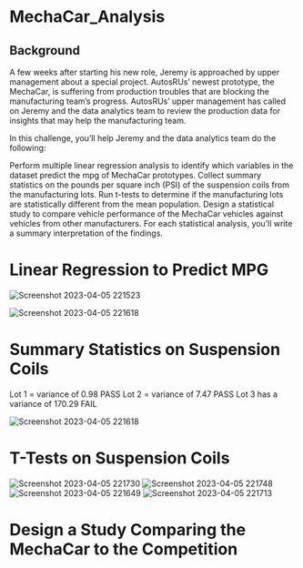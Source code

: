 # MechaCar_Analysis

## Background
A few weeks after starting his new role, Jeremy is approached by upper management about a special project. AutosRUs’ newest prototype, the MechaCar, is suffering from production troubles that are blocking the manufacturing team’s progress. AutosRUs’ upper management has called on Jeremy and the data analytics team to review the production data for insights that may help the manufacturing team.

In this challenge, you’ll help Jeremy and the data analytics team do the following:

Perform multiple linear regression analysis to identify which variables in the dataset predict the mpg of MechaCar prototypes.
Collect summary statistics on the pounds per square inch (PSI) of the suspension coils from the manufacturing lots.
Run t-tests to determine if the manufacturing lots are statistically different from the mean population.
Design a statistical study to compare vehicle performance of the MechaCar vehicles against vehicles from other manufacturers. For each statistical analysis, you’ll write a summary interpretation of the findings.

# Linear Regression to Predict MPG
![Screenshot 2023-04-05 221523](https://user-images.githubusercontent.com/115853964/230270937-7772fe0c-5e9a-46a1-b9a4-8dcd238bd258.png)


![Screenshot 2023-04-05 221618](https://user-images.githubusercontent.com/115853964/230270979-dfa0b4d0-dc26-4b0e-8464-3810b60475cb.png)

# Summary Statistics on Suspension Coils 
Lot 1 = variance of 0.98 PASS
Lot 2 = variance of 7.47 PASS
Lot 3 has a variance of 170.29 FAIL

![Screenshot 2023-04-05 221618](https://user-images.githubusercontent.com/115853964/230270979-dfa0b4d0-dc26-4b0e-8464-3810b60475cb.png)


# T-Tests on Suspension Coils

![Screenshot 2023-04-05 221730](https://user-images.githubusercontent.com/115853964/230271092-2cadd13d-77b6-4f4c-8339-aea345d8719d.png)
![Screenshot 2023-04-05 221748](https://user-images.githubusercontent.com/115853964/230271094-962555d9-c86c-4578-b7be-0e3d3a8816ec.png)
![Screenshot 2023-04-05 221649](https://user-images.githubusercontent.com/115853964/230271011-36adf5cb-82cb-4850-8b31-2de60f8a5bdc.png)
![Screenshot 2023-04-05 221713](https://user-images.githubusercontent.com/115853964/230271096-786c6a66-59b9-47de-8394-d08a01f5fd08.png)

# Design a Study Comparing the MechaCar to the Competition
